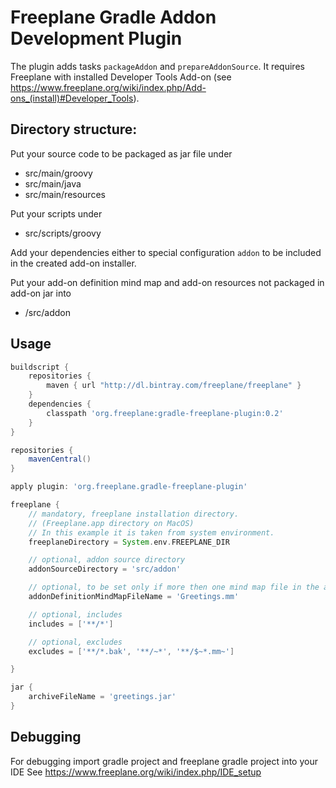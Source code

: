 # Freeplane Gradle Addon Development Plugin
The plugin adds tasks `packageAddon` and `prepareAddonSource`. It requires Freeplane with installed Developer Tools Add-on (see https://www.freeplane.org/wiki/index.php/Add-ons_(install)#Developer_Tools).

## Directory structure:

Put your source code to be packaged as jar file under

* src/main/groovy
* src/main/java
* src/main/resources

Put your scripts under

* src/scripts/groovy

Add your dependencies either to special configuration `addon` to be included in the created add-on installer.

Put your add-on definition mind map and add-on resources not packaged in add-on jar into

* /src/addon

## Usage

```gradle
buildscript {
    repositories {
        maven { url "http://dl.bintray.com/freeplane/freeplane" }
    }
    dependencies {
        classpath 'org.freeplane:gradle-freeplane-plugin:0.2'
    }
}

repositories {
    mavenCentral()
}

apply plugin: 'org.freeplane.gradle-freeplane-plugin'

freeplane {
    // mandatory, freeplane installation directory.
    // (Freeplane.app directory on MacOS)
    // In this example it is taken from system environment.
    freeplaneDirectory = System.env.FREEPLANE_DIR

    // optional, addon source directory
    addonSourceDirectory = 'src/addon'

    // optional, to be set only if more then one mind map file in the addon source directory
    addonDefinitionMindMapFileName = 'Greetings.mm'

    // optional, includes
    includes = ['**/*']

    // optional, excludes
    excludes = ['**/*.bak', '**/~*', '**/$~*.mm~']

}

jar {
    archiveFileName = 'greetings.jar'
}
```

## Debugging

For debugging import gradle project and freeplane gradle project into your IDE
See https://www.freeplane.org/wiki/index.php/IDE_setup
